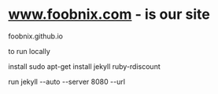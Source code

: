 www.foobnix.com - is our site
=================

foobnix.github.io

to run locally

install
sudo apt-get install jekyll ruby-rdiscount

run
jekyll --auto --server 8080 --url
